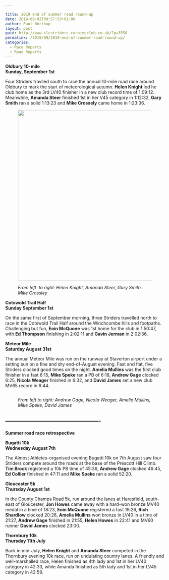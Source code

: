 ```yaml
---

title: 2019 end of summer road round-up
date: 2019-09-02T09:57:53+01:00
author: Paul Northup
layout: post
guid: http://www.clcstriders-runningclub.co.uk/?p=3558
permalink: /2019/09/2019-end-of-summer-road-round-up/
categories:
  - Race Reports
  - Road Reports
---
```

**Oldbury 10-mile  
Sunday, September 1st**

Four Striders travlled south to race the annual 10-mile road race around Oldbury to mark the start of meteorological autumn. **Helen Knight** led he club home as the 3rd LV40 finisher in a new club record time of 1:09:12. Meanwhile, **Amanda Steer** finished 1st in her V45 category in 1:12:32, **Gary Smith** ran a solid 1:13:23 and **Mike Crossely** came home in 1:23:36.<figure class="wp-block-image is-resized">

<img src="http://www.clcstriders-runningclub.co.uk/wplive/wp-content/uploads/2019/09/Oldbury-10.jpg" alt="" class="wp-image-3559" width="800" height="540" /> <figcaption>_From left &nbsp;to right: Helen Knight, Amanda Steer, Gary Smith. Mike Crossley_</figcaption></figure> 

**Cotswold Trail Half  
Sunday September 1st**

On the same first of September morning, three Striders travelled north to race in the Cotswold Trail Half around the Winchcombe hills and footpaths. Challenging but fun, **Eoin McQuone** was 1st home for the club in 1:50:47, with **Ed Thompson** finishing in 2:02:11 and **Gavin Jerman** in 2:02:36.

**Meteor Mile  
Saturday August 31st**

The annual Meteor Mile was run on the runway at Staverton airport under a setting sun on a fine and dry end-of-August evening. Fast and flat, five Striders clocked good times on the night. **Amelia Mullins** was the first club finisher in a fast 6:15, **Mike Speke** ran a PB of 6:18, **Andrew Gage** clocked 6:25, **Nicola Weager** finished in 6:32, and **David James** set a new club MV65 record in 6:44. <figure class="wp-block-image">

<img src="http://www.clcstriders-runningclub.co.uk/wplive/wp-content/uploads/2019/09/Meteor-Mile-1.jpg" alt="" class="wp-image-3566" srcset="http://www.clcstriders-runningclub.co.uk/wplive/wp-content/uploads/2019/09/Meteor-Mile-1.jpg 800w, http://www.clcstriders-runningclub.co.uk/wplive/wp-content/uploads/2019/09/Meteor-Mile-1-300x225.jpg 300w, http://www.clcstriders-runningclub.co.uk/wplive/wp-content/uploads/2019/09/Meteor-Mile-1-768x576.jpg 768w" sizes="(max-width: 800px) 100vw, 800px" /> <figcaption>_From left to right: Andrew Gage, Nicola Weager, Amelia Mullins, Mike Speke, David James_</figcaption></figure> 

## &#8212;&#8212;&#8212;&#8212;&#8212;&#8212;&#8212;&#8212;&#8212;&#8212;&#8212;&#8212;&#8212;&#8212;-

**Summer road race retrospective** 

**Bugatti 10k  
Wednesday August 7th** 

The Almost Athletes-organised evening Bugatti 10k on 7th August saw four Striders compete around the roads at the base of the Prescott Hill Climb. **Tim Brock** registered a 10k PB time of 45:36, **Andrew Gage** clocked 46:45, **Ed Collier** finished in 47:11 and **Mike Speke** ran a solid 52:20.

**Gloucester 5k  
Thursday August 1st**

In the County Champs Road 5k, run around the lanes at Haresfield, south-east of Gloucester, **Jon Howes** came away with a hard-won bronze MV40 medal in a time of 18:23, **Eoin McQuone** registered a fast 19:26, **Rich Shardlow** clocked 20:26, **Amelia Mullins** won bronze in LV40 in a time of 21:27, **Andrew Gage** finished in 21:55, **Helen Howes** in 22:41 and MV60 runner **David James** clocked 23:00. 

**Thornbury 10k  
Thursday 11th July**

Back in mid-July, **Helen Knight** and **Amanda Steer** competed in the Thornbury evening 10k race, run on undulating country lanes. A friendly and well-marshalled race, Helen finished as 4th lady and 1st in her LV40 category in 42:33, while Amanda finished as 5th lady and 1st in her LV45 category in 42:59.